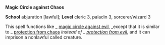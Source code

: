  **Magic Circle against Chaos**

**School** abjuration [lawful]; **Level** cleric 3, paladin 3, sorcerer/wizard 3

This spell functions like _ [magic circle against evil](magicCircleAgainstEvil.md#_magic-circle-against-evil), _except that it is similar to _ [protection from chaos](protectionFromChaos.md#_protection-from-chaos) _instead of _ [protection from evil](protectionFromEvil.md#_protection-from-evil)_, and it can imprison a nonlawful called creature.

